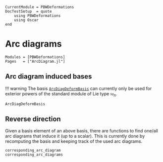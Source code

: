```@meta
CurrentModule = PBWDeformations
DocTestSetup  = quote
    using PBWDeformations
    using Oscar
end
```

# Arc diagrams

```@autodocs
Modules = [PBWDeformations]
Pages   = ["ArcDiagram.jl"]
```

## Arc diagram induced bases
!!! warning
    The basis [`ArcDiagDeformBasis`](@ref) can currently only be used for exterior powers of the standard module of Lie type $\mathfrak{so}_n$.
```@docs
ArcDiagDeformBasis
```

## Reverse direction
Given a basis element of an above basis, there are functions to find one/all arc diagrams that induce it (up to a scalar). This is currently done by recomputing the basis and keeping track of the used arc diagrams.
```@docs
corresponding_arc_diagram
corresponding_arc_diagrams
```
